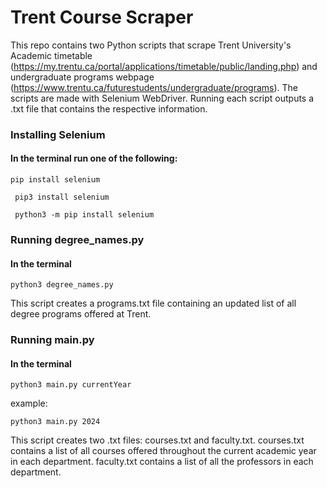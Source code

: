 # Trent Course Scraper

This repo contains two Python scripts that scrape Trent University's Academic timetable (https://my.trentu.ca/portal/applications/timetable/public/landing.php) and undergraduate programs webpage (https://www.trentu.ca/futurestudents/undergraduate/programs). The scripts are made with Selenium WebDriver. Running each script outputs a .txt file that contains the respective information. 

### Installing Selenium
#### In the terminal run one of the following:
```pip install selenium```

``` pip3 install selenium```

``` python3 -m pip install selenium```

### Running degree_names.py

#### In the terminal
```python3 degree_names.py```

This script creates a programs.txt file containing an updated list of all degree programs offered at Trent.

### Running main.py

#### In the terminal
```python3 main.py currentYear ```

example:

```python3 main.py 2024 ```

This script creates two .txt files: courses.txt and faculty.txt. courses.txt contains a list of all courses offered throughout the current academic year in each department. faculty.txt contains a list of all the professors in each department. 


